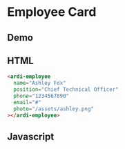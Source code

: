# Employee Card

## Demo

<ardi-employee name="Ashley Fox" position="Chief Technical Officer" phone="1234567890" email="#" photo="/assets/ashley.png"></ardi-employee>

## HTML

```html
<ardi-employee
  name="Ashley Fox"
  position="Chief Technical Officer"
  phone="1234567890"
  email="#"
  photo="/assets/ashley.png"
></ardi-employee>
```

## Javascript

[](../components/employee.js ':include')
